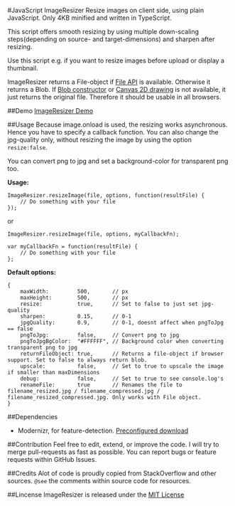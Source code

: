 #JavaScript ImageResizer
Resize images on client side, using plain JavaScript. Only 4KB minified and written in TypeScript.

This script offers smooth resizing by using multiple down-scaling steps(depending on source- and target-dimensions) and sharpen after resizing.

Use this script e.g. if you want to resize images before upload or display a thumbnail.

ImageResizer returns a File-object if [File API](http://caniuse.com/#feat=fileapi) is available. Otherwise it returns a Blob. If [Blob constructor](http://caniuse.com/#feat=fileapi) or [Canvas 2D drawing](http://caniuse.com/#feat=canvas) is not available, it just returns the original file. Therefore it should be usable in all browsers.


##Demo
[ImageResizer Demo](http://www.lawitzke.com/imageresizer)

##Usage
Because image.onload is used, the resizing works asynchronous. Hence you have to specify a callback function.
You can also change the jpg-quality only, without resizing the image by using the option `resize:false`.

You can convert png to jpg and set a background-color for transparent png too.

**Usage:**

```
ImageResizer.resizeImage(file, options, function(resultFile) {
    // Do something with your file
});
```

or

```
ImageResizer.resizeImage(file, options, myCallbackFn);

var myCallbackFn = function(resultFile) {
    // Do something with your file
};
```

**Default options:**
```
{
    maxWidth:         500,       // px
    maxHeight:        500,       // px
    resize:           true,      // Set to false to just set jpg-quality
    sharpen:          0.15,      // 0-1
    jpgQuality:       0.9,       // 0-1, doesnt affect when pngToJpg == false
    pngToJpg:         false,     // Convert png to jpg
    pngToJpgBgColor:  "#FFFFFF", // Background color when converting transparent png to jpg
    returnFileObject: true,      // Returns a file-object if browser support. Set to false to always return blob.
    upscale:          false,     // Set to true to upscale the image if smaller than maxDimensions
    debug:            false,     // Set to true to see console.log's
    renameFile:       true       // Renames the file to filename_resized.jpg / filename_compressed.jpg / filename_resized_compressed.jpg. Only works with File object.
}
```

##Dependencies
- Modernizr, for feature-detection. [Preconfigured download](https://modernizr.com/download/?-blobconstructor-canvas-filereader-filesystem-setclasses)

##Contribution
Feel free to edit, extend, or improve the code. I will try to merge pull-requests as fast as possible.
You can report bugs or feature requests within GitHub Issues.

##Credits
Alot of code is proudly copied from StackOverflow and other sources. `@see` the comments within source code for resources. 

##Lincense
ImageResizer is released under the [MIT License](https://ben.mit-license.org/)